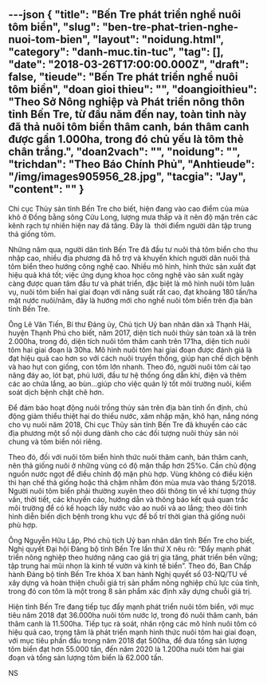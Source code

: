 ---json
{
    "title": "Bến Tre phát triển nghề nuôi tôm biển",
    "slug": "ben-tre-phat-trien-nghe-nuoi-tom-bien",
    "layout": "noidung.html",
    "category": "danh-muc.tin-tuc",
    "tag": [],
    "date": "2018-03-26T17:00:00.000Z",
    "draft": false,
    "tieude": "Bến Tre phát triển nghề nuôi tôm biển",
    "doan gioi thieu": "",
    "doangioithieu": "Theo Sở Nông nghiệp và Phát triển nông thôn tỉnh Bến Tre, từ đầu năm đến nay, toàn tỉnh này đã thả nuôi tôm biển thâm canh, bán thâm canh được gần 1.000ha, trong đó chủ yếu là tôm thẻ chân trắng.",
    "doan2vach": "",
    "noidung": "",
    "trichdan": "Theo Báo Chính Phủ",
    "Anhtieude": "/img/images905956_28.jpg",
    "tacgia": "Jay",
    "__content__": ""
}
---
<p><span style="font-size:14px">Chi cục Thủy sản tỉnh Bến Tre cho biết, hiện đang v&agrave;o cao điểm của m&ugrave;a kh&ocirc; ở Đồng bằng s&ocirc;ng Cửu Long, lượng mưa thấp v&agrave; &iacute;t n&ecirc;n độ mặn tr&ecirc;n c&aacute;c k&ecirc;nh rạch tự nhi&ecirc;n hiện nay đ&atilde; tăng. Đ&acirc;y là&nbsp; thời đi&ecirc;̉m người d&acirc;n t&acirc;̣p trung thả gi&ocirc;́ng t&ocirc;m.</span></p>

<p><span style="font-size:14px">Những năm qua, người d&acirc;n tỉnh Bến Tre đ&atilde; đầu tư nu&ocirc;i thả t&ocirc;m biển cho thu nhập cao, nhiều địa phương đ&atilde; hỗ trợ v&agrave; khuyến kh&iacute;ch người d&acirc;n nu&ocirc;i thả t&ocirc;m biển theo hướng c&ocirc;ng nghệ cao. Nhiều m&ocirc; h&igrave;nh, h&igrave;nh thức sản xuất đạt hiệu quả kh&aacute; tốt; việc ứng dụng khoa học c&ocirc;ng nghệ v&agrave;o sản xuất ng&agrave;y c&agrave;ng được quan t&acirc;m đầu tư v&agrave; ph&aacute;t triển, đặc biệt l&agrave; m&ocirc; h&igrave;nh nu&ocirc;i t&ocirc;m lu&acirc;n vụ, nu&ocirc;i t&ocirc;m biển hai giai đoạn với năng suất rất cao, đạt khoảng 180 tấn/ha mặt nước nu&ocirc;i/năm, đ&acirc;y l&agrave; hướng mới cho nghề nu&ocirc;i t&ocirc;m biển tr&ecirc;n địa b&agrave;n tỉnh Bến Tre.</span></p>

<p><span style="font-size:14px">&Ocirc;ng L&ecirc; Văn Ti&ecirc;́n, Bí thư Đảng ủy, Chủ tịch Uỷ ban nh&acirc;n d&acirc;n xã Thạnh Hải, huyện Thạnh Ph&uacute; cho bi&ecirc;́t, năm 2017, di&ecirc;̣n tích nu&ocirc;i thủy sản toàn xã là tr&ecirc;n 2.000ha, trong đó, di&ecirc;̣n tích nu&ocirc;i t&ocirc;m th&acirc;m canh tr&ecirc;n 171ha, di&ecirc;̣n tích nu&ocirc;i t&ocirc;m hai giai đoạn là 30ha. M&ocirc; hình nu&ocirc;i t&ocirc;m hai giai đoạn được đánh giá là đạt hi&ecirc;̣u quả cao hơn so với cách nu&ocirc;i truy&ecirc;̀n th&ocirc;́ng, giúp hạn ch&ecirc;́ dịch b&ecirc;̣nh và hao hụt con gi&ocirc;́ng, con t&ocirc;m lớn nhanh. Theo đ&oacute;, người nu&ocirc;i t&ocirc;m cải tạo n&acirc;ng đáy ao, lót bạt, phủ lưới, đ&acirc;̀u tư h&ecirc;̣ th&ocirc;́ng &ocirc;́ng d&acirc;̃n khí, đi&ecirc;̣n và th&ecirc;m các ao chứa lắng, ao bùn&hellip;gi&uacute;p cho việc quản lý t&ocirc;́t m&ocirc;i trường nu&ocirc;i, ki&ecirc;̉m soát dịch b&ecirc;̣nh chặt chẽ hơn.</span></p>

<p><span style="font-size:14px">Để đảm bảo hoạt động nu&ocirc;i trồng thủy sản tr&ecirc;n địa b&agrave;n tỉnh ổn định, chủ động giảm thiểu thiệt hại do thiếu nước, x&acirc;m nhập mặn, kh&ocirc; hạn, nắng n&oacute;ng cho vụ nu&ocirc;i năm 2018, Chi cục Thủy sản tỉnh Bến Tre đ&atilde; khuyến c&aacute;o c&aacute;c địa phương một số nội dung d&agrave;nh cho c&aacute;c đối tượng nu&ocirc;i thủy sản n&oacute;i chung v&agrave; t&ocirc;m biển n&oacute;i ri&ecirc;ng.</span></p>

<p><span style="font-size:14px">Theo đ&oacute;, đối với nu&ocirc;i t&ocirc;m biển h&igrave;nh thức nu&ocirc;i th&acirc;m canh, b&aacute;n th&acirc;m canh, n&ecirc;n thả giống nu&ocirc;i ở những v&ugrave;ng c&oacute; độ mặn thấp hơn 25%o. Cần chủ động nguồn nước ngọt để điều chỉnh độ mặn ph&ugrave; hợp. V&ugrave;ng kh&ocirc;ng c&oacute; điều kiện th&igrave; hạn chế thả giống hoặc thả chậm nhằm đ&oacute;n m&ugrave;a mưa v&agrave;o th&aacute;ng 5/2018. Người nu&ocirc;i t&ocirc;m biển phải thường xuy&ecirc;n theo d&otilde;i th&ocirc;ng tin về kh&iacute; tượng thủy văn, thời tiết, c&aacute;c khuyến c&aacute;o, hướng dẫn v&agrave; th&ocirc;ng b&aacute;o kết quả quan trắc m&ocirc;i trường để c&oacute; kế hoạch lấy nước v&agrave;o ao nu&ocirc;i v&agrave; ao lắng; theo d&otilde;i t&igrave;nh h&igrave;nh diễn biến dịch bệnh trong khu vực để bố tr&iacute; thời gian thả giống nu&ocirc;i ph&ugrave; hợp.</span></p>

<p><span style="font-size:14px">&Ocirc;ng Nguy&ecirc;̃n Hữu L&acirc;̣p, Phó chủ tịch Uỷ ban nh&acirc;n d&acirc;n tỉnh Bến Tre cho biết, Nghị quy&ecirc;́t Đại h&ocirc;̣i Đảng b&ocirc;̣ tỉnh Bến Tre l&acirc;̀n thứ X n&ecirc;u r&otilde;: &ldquo;Đẩy mạnh ph&aacute;t triển n&ocirc;ng nghiệp theo hướng n&acirc;ng cao gi&aacute; trị gia tăng, ph&aacute;t triển bền vững; tập trung hai mũi nhọn l&agrave; kinh tế vườn v&agrave; kinh tế biển&rdquo;. Theo đ&oacute;, Ban Chấp h&agrave;nh Đảng bộ tỉnh Bến Tre kh&oacute;a X ban h&agrave;nh Nghị quyết số 03-NQ/TU về x&acirc;y dựng v&agrave; ho&agrave;n thiện chuỗi gi&aacute; trị sản phẩm n&ocirc;ng nghiệp chủ lực của tỉnh, trong đ&oacute; con t&ocirc;m l&agrave; một trong 8 sản phẩm x&aacute;c định x&acirc;y dựng chuỗi gi&aacute; trị.</span></p>

<p><span style="font-size:14px">Hiện tỉnh Bến Tre đang tiếp tục đẩy mạnh ph&aacute;t triển nu&ocirc;i t&ocirc;m biển, với mục ti&ecirc;u năm 2018 đạt 36.000ha nu&ocirc;i t&ocirc;m nước lợ, trong đ&oacute; nu&ocirc;i th&acirc;m canh, b&aacute;n th&acirc;m canh l&agrave; 11.500ha. Tiếp tục r&agrave; so&aacute;t, nh&acirc;n rộng c&aacute;c m&ocirc; h&igrave;nh nu&ocirc;i t&ocirc;m c&oacute; hiệu quả cao, trọng t&acirc;m l&agrave; ph&aacute;t triển mạnh h&igrave;nh thức nu&ocirc;i t&ocirc;m hai giai đoạn, với mục ti&ecirc;u phấn đấu trong năm 2018 đạt 500ha, để đưa tổng sản lượng t&ocirc;m biển đạt hơn 55.000 tấn, đến năm 2020 l&agrave; 1.200ha nu&ocirc;i t&ocirc;m hai giai đoạn v&agrave; tổng sản lượng t&ocirc;m biển l&agrave; 62.000 tấn.</span></p>

<p><span style="font-size:14px">NS</span></p>
